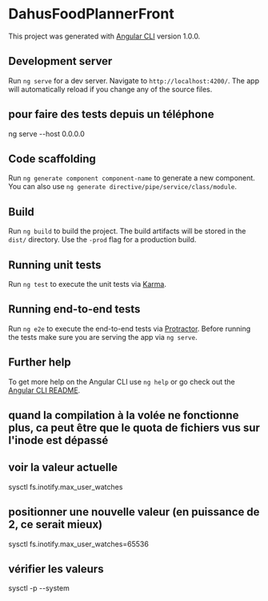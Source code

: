 # DahusFoodPlannerFront

This project was generated with [Angular CLI](https://github.com/angular/angular-cli) version 1.0.0.

## Development server

Run `ng serve` for a dev server. Navigate to `http://localhost:4200/`. The app will automatically reload if you change any of the source files.

## pour faire des tests depuis un téléphone
ng serve --host 0.0.0.0

## Code scaffolding

Run `ng generate component component-name` to generate a new component. You can also use `ng generate directive/pipe/service/class/module`.

## Build

Run `ng build` to build the project. The build artifacts will be stored in the `dist/` directory. Use the `-prod` flag for a production build.

## Running unit tests

Run `ng test` to execute the unit tests via [Karma](https://karma-runner.github.io).

## Running end-to-end tests

Run `ng e2e` to execute the end-to-end tests via [Protractor](http://www.protractortest.org/).
Before running the tests make sure you are serving the app via `ng serve`.

## Further help

To get more help on the Angular CLI use `ng help` or go check out the [Angular CLI README](https://github.com/angular/angular-cli/blob/master/README.md).


## quand la compilation à la volée ne fonctionne plus, ca peut être que le quota de fichiers vus sur l'inode est dépassé
## voir la valeur actuelle
sysctl fs.inotify.max_user_watches
## positionner une nouvelle valeur (en puissance de 2, ce serait mieux)
sysctl fs.inotify.max_user_watches=65536
## vérifier les valeurs 
sysctl -p --system
